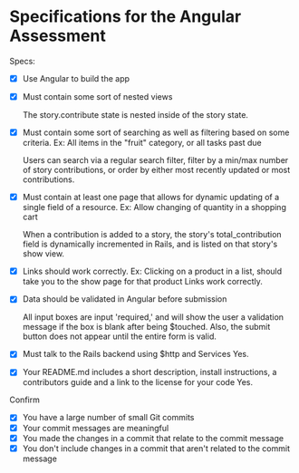 # Specifications for the Angular Assessment

Specs:
- [x] Use Angular to build the app
- [x] Must contain some sort of nested views

   The story.contribute state is nested inside of the story state.

- [x] Must contain some sort of searching as well as filtering based on some criteria. Ex: All items in the "fruit" category, or all tasks past due

   Users can search via a regular search filter, filter by a min/max number of story contributions, or order by either most recently updated or most contributions.

- [x] Must contain at least one page that allows for dynamic updating of a single field of a resource. Ex: Allow changing of quantity in a shopping cart

  When a contribution is added to a story, the story's total_contribution field is dynamically incremented in Rails, and is listed on that story's show view.

- [x] Links should work correctly. Ex: Clicking on a product in a list, should take you to the show page for that product
    Links work correctly.

- [x] Data should be validated in Angular before submission

    All input boxes are input 'required,' and will show the user a validation message if the box is blank after being $touched.  Also, the submit button does not appear until the entire form is valid.

- [x] Must talk to the Rails backend using $http and Services
      Yes.

- [x] Your README.md includes a short description, install instructions, a contributors guide and a link to the license for your code
    Yes.

Confirm
- [x] You have a large number of small Git commits
- [x] Your commit messages are meaningful
- [x] You made the changes in a commit that relate to the commit message
- [x] You don't include changes in a commit that aren't related to the commit message
